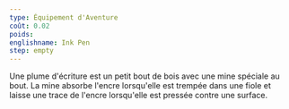 ```yaml
---
type: Équipement d'Aventure
coût: 0.02
poids:
englishname: Ink Pen
step: empty
---
```

Une plume d'écriture est un petit bout de bois avec une mine spéciale au bout. La mine absorbe l'encre lorsqu'elle est trempée dans une fiole et laisse une trace de l'encre lorsqu'elle est pressée contre une surface.